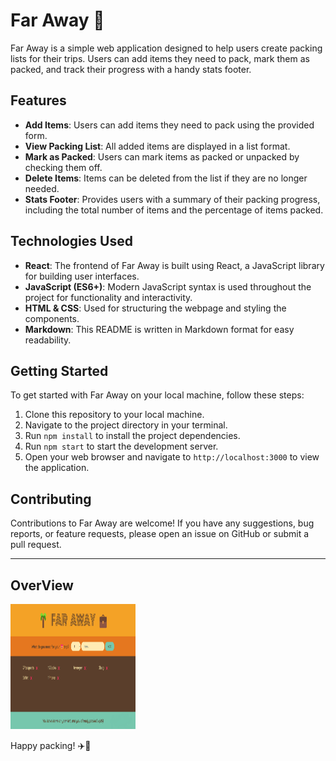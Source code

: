 # Far Away 💼

Far Away is a simple web application designed to help users create packing lists for their trips. Users can add items they need to pack, mark them as packed, and track their progress with a handy stats footer.

## Features

- **Add Items**: Users can add items they need to pack using the provided form.
- **View Packing List**: All added items are displayed in a list format.
- **Mark as Packed**: Users can mark items as packed or unpacked by checking them off.
- **Delete Items**: Items can be deleted from the list if they are no longer needed.
- **Stats Footer**: Provides users with a summary of their packing progress, including the total number of items and the percentage of items packed.

## Technologies Used

- **React**: The frontend of Far Away is built using React, a JavaScript library for building user interfaces.
- **JavaScript (ES6+)**: Modern JavaScript syntax is used throughout the project for functionality and interactivity.
- **HTML & CSS**: Used for structuring the webpage and styling the components.
- **Markdown**: This README is written in Markdown format for easy readability.

## Getting Started

To get started with Far Away on your local machine, follow these steps:

1. Clone this repository to your local machine.
2. Navigate to the project directory in your terminal.
3. Run `npm install` to install the project dependencies.
4. Run `npm start` to start the development server.
5. Open your web browser and navigate to `http://localhost:3000` to view the application.

## Contributing

Contributions to Far Away are welcome! If you have any suggestions, bug reports, or feature requests, please open an issue on GitHub or submit a pull request.

---

## OverView

<img src="public/img/Screenshot.png" width="200px" height="200px">

Happy packing! ✈️🌴
